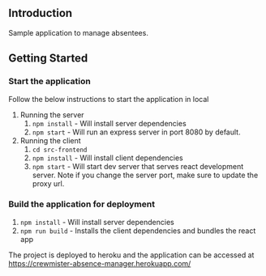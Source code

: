 ## Introduction

Sample application to manage absentees.

## Getting Started

### Start the application
Follow the below instructions to start the application in local

1. Running the server
    1. `npm install` - Will install server dependencies
    2. `npm start` - Will run an express server in port 8080 by default.
2. Running the client
    1. `cd src-frontend`
    2. `npm install` - Will install client dependencies
    3. `npm start` - Will start dev server that serves react development server. Note if you change the server port, make sure to update the proxy url.

### Build the application for deployment

1. `npm install` - Will install server dependencies
2. `npm run build` - Installs the client dependencies and bundles the react app

The project is deployed to heroku and the application can be accessed at https://crewmister-absence-manager.herokuapp.com/